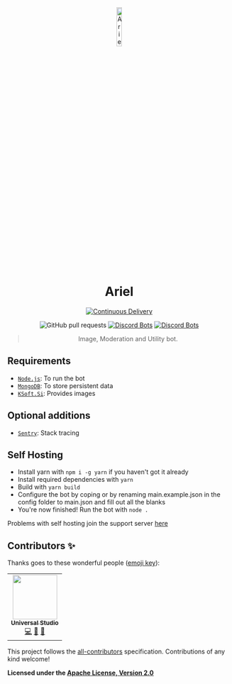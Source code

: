 <div align="center">

<img src="https://cdn.discordapp.com/avatars/609269728455688193/5c7b47cee8ebaac9304ef4d622b98e20.png?size=4096" width="15%" alt="Ariel Logo">

# Ariel

[![Continuous Delivery](https://github.com/AstrielDivision/Ariel/actions/workflows/okteto-push.yml/badge.svg)](https://github.com/AstrielDivision/Ariel/actions/workflows/okteto-push.yml)

![GitHub pull requests](https://img.shields.io/github/issues-pr/AstrielDivision/Ariel)
[![Discord Bots](https://top.gg/api/widget/servers/609269728455688193.svg?noavatar=true)](https://top.gg/bot/609269728455688193)
[![Discord Bots](https://top.gg/api/widget/status/609269728455688193.svg)](https://top.gg/bot/609269728455688193)

> Image, Moderation and Utility bot.

</div>

## Requirements

- [`Node.js`](https://nodejs.org): To run the bot
- [`MongoDB`](https://mongodb.com): To store persistent data
- [`KSoft.Si`](https://api.ksoft.si): Provides images

## Optional additions

- [`Sentry`](https://sentry.io): Stack tracing


## Self Hosting

- Install yarn with `npm i -g yarn` if you haven't got it already
- Install required dependencies with `yarn`
- Build with `yarn build`
- Configure the bot by coping or by renaming main.example.json in the config folder to main.json and fill out all the blanks
- You're now finished! Run the bot with `node .`

Problems with self hosting join the support server [here](https://discord.gg/sb9sF2kFg8)

## Contributors ✨

Thanks goes to these wonderful people ([emoji key](https://allcontributors.org/docs/en/emoji-key)):
<!-- ALL-CONTRIBUTORS-LIST:START - Do not remove or modify this section -->
<!-- prettier-ignore-start -->
<!-- markdownlint-disable -->
<table>
  <tr>
    <td align="center"><a href="https://tmuniversal.eu/"><img src="https://avatars.githubusercontent.com/u/10200399?v=4?s=100" width="100px;" alt=""/><br /><sub><b>Universal Studio</b></sub></a><br /><a href="https://github.com/AstrielDivision/Ariel/commits?author=TMUniversal" title="Code">💻</a> <a href="https://github.com/AstrielDivision/Ariel/pulls?q=is%3Apr+reviewed-by%3ATMUniversal" title="Reviewed Pull Requests">👀</a> <a href="#maintenance-TMUniversal" title="Maintenance">🚧</a></td>
  </tr>
</table>

<!-- markdownlint-restore -->
<!-- prettier-ignore-end -->

<!-- ALL-CONTRIBUTORS-LIST:END -->

This project follows the [all-contributors](https://github.com/all-contributors/all-contributors) specification. Contributions of any kind welcome!



**Licensed under the [Apache License, Version 2.0](https://github.com/AstraeaStudios/Ariel/blob/main/LICENSE)**
